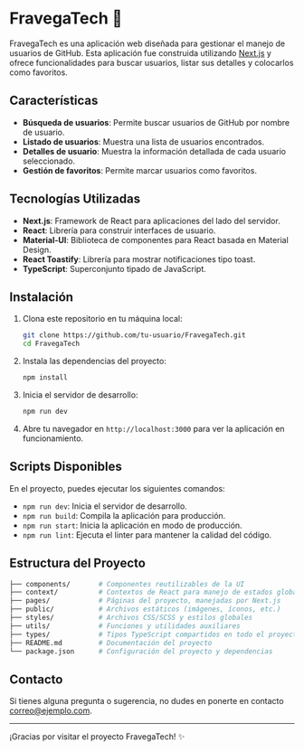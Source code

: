 # FravegaTech 🚀

FravegaTech es una aplicación web diseñada para gestionar el manejo de usuarios de GitHub. Esta aplicación fue construida utilizando [Next.js](https://nextjs.org/) y ofrece funcionalidades para buscar usuarios, listar sus detalles y colocarlos como favoritos.

## Características

- **Búsqueda de usuarios**: Permite buscar usuarios de GitHub por nombre de usuario.
- **Listado de usuarios**: Muestra una lista de usuarios encontrados.
- **Detalles de usuario**: Muestra la información detallada de cada usuario seleccionado.
- **Gestión de favoritos**: Permite marcar usuarios como favoritos.

## Tecnologías Utilizadas

- **Next.js**: Framework de React para aplicaciones del lado del servidor.
- **React**: Librería para construir interfaces de usuario.
- **Material-UI**: Biblioteca de componentes para React basada en Material Design.
- **React Toastify**: Librería para mostrar notificaciones tipo toast.
- **TypeScript**: Superconjunto tipado de JavaScript.

## Instalación

1. Clona este repositorio en tu máquina local:

   ```bash
   git clone https://github.com/tu-usuario/FravegaTech.git
   cd FravegaTech
   ```

2. Instala las dependencias del proyecto:

   ```bash
   npm install
   ```

3. Inicia el servidor de desarrollo:

   ```bash
   npm run dev
   ```

4. Abre tu navegador en `http://localhost:3000` para ver la aplicación en funcionamiento.

## Scripts Disponibles

En el proyecto, puedes ejecutar los siguientes comandos:

- `npm run dev`: Inicia el servidor de desarrollo.
- `npm run build`: Compila la aplicación para producción.
- `npm run start`: Inicia la aplicación en modo de producción.
- `npm run lint`: Ejecuta el linter para mantener la calidad del código.

## Estructura del Proyecto

```bash
├── components/       # Componentes reutilizables de la UI
├── context/          # Contextos de React para manejo de estados globales
├── pages/            # Páginas del proyecto, manejadas por Next.js
├── public/           # Archivos estáticos (imágenes, íconos, etc.)
├── styles/           # Archivos CSS/SCSS y estilos globales
├── utils/            # Funciones y utilidades auxiliares
├── types/            # Tipos TypeScript compartidos en todo el proyecto
├── README.md         # Documentación del proyecto
└── package.json      # Configuración del proyecto y dependencias
```

## Contacto

Si tienes alguna pregunta o sugerencia, no dudes en ponerte en contacto [correo@ejemplo.com](lautiimuller@gmail.com).

---

¡Gracias por visitar el proyecto FravegaTech! ✨
